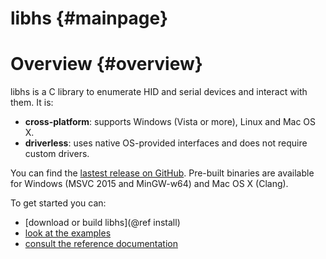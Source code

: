 libhs {#mainpage}
=====

Overview {#overview}
========

libhs is a C library to enumerate HID and serial devices and interact with them. It is:
- **cross-platform**: supports Windows (Vista or more), Linux and Mac OS X.
- **driverless**: uses native OS-provided interfaces and does not require custom drivers.

You can find the [lastest release on GitHub](https://github.com/Koromix/libhs/releases).
Pre-built binaries are available for Windows (MSVC 2015 and MinGW-w64) and Mac OS X (Clang).

To get started you can:
- [download or build libhs](@ref install)
- [look at the examples](https://github.com/Koromix/libhs/tree/master/examples)
- [consult the reference documentation](modules.html)
